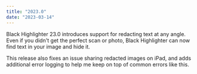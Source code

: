 ```yaml
---
title: "2023.0"
date: "2023-03-14"
---
```


Black Highlighter 23.0 introduces support for redacting text at any angle. Even if you didn't get the perfect scan or photo, Black Highlighter can now find text in your image and hide it. 

This release also fixes an issue sharing redacted images on iPad, and adds additional error logging to help me keep on top of common errors like this.
